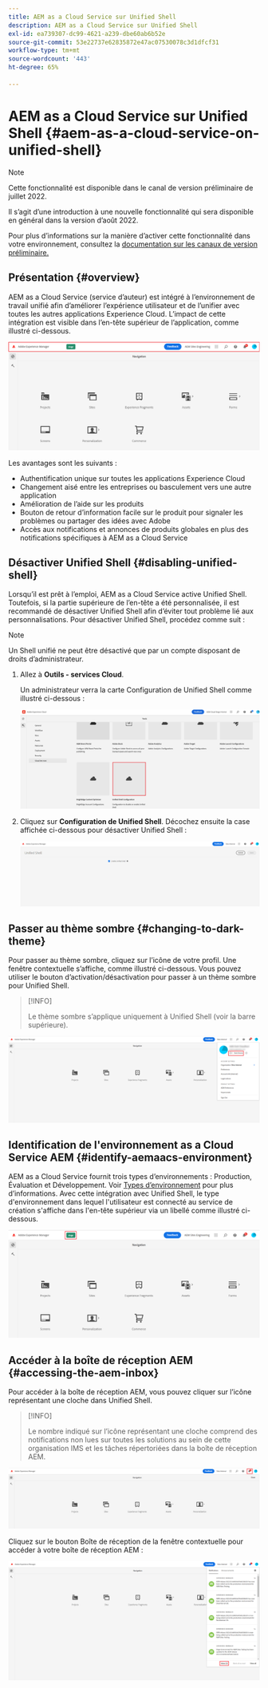 ```yaml
---
title: AEM as a Cloud Service sur Unified Shell
description: AEM as a Cloud Service sur Unified Shell
exl-id: ea739307-dc99-4621-a239-dbe60ab6b52e
source-git-commit: 53e22737e62835872e47ac07530078c3d1dfcf31
workflow-type: tm+mt
source-wordcount: '443'
ht-degree: 65%

---
```


# AEM as a Cloud Service sur Unified Shell {#aem-as-a-cloud-service-on-unified-shell}

>[!NOTE]
>Cette fonctionnalité est disponible dans le canal de version préliminaire de juillet 2022.
>
>Il s’agit d’une introduction à une nouvelle fonctionnalité qui sera disponible en général dans la version d’août 2022.
>
>Pour plus d’informations sur la manière d’activer cette fonctionnalité dans votre environnement, consultez la [documentation sur les canaux de version préliminaire.](/help/release-notes/prerelease.md#enable-prerelease)

## Présentation {#overview}

AEM as a Cloud Service (service d’auteur) est intégré à l’environnement de travail unifié afin d’améliorer l’expérience utilisateur et de l’unifier avec toutes les autres applications Experience Cloud. L’impact de cette intégration est visible dans l’en-tête supérieur de l’application, comme illustré ci-dessous.

![image](/help/overview/assets/unifiedshell_header.png)

Les avantages sont les suivants :

* Authentification unique sur toutes les applications Experience Cloud
* Changement aisé entre les entreprises ou basculement vers une autre application
* Amélioration de l’aide sur les produits
* Bouton de retour d’information facile sur le produit pour signaler les problèmes ou partager des idées avec Adobe
* Accès aux notifications et annonces de produits globales en plus des notifications spécifiques à AEM as a Cloud Service

## Désactiver Unified Shell {#disabling-unified-shell}

Lorsqu’il est prêt à l’emploi, AEM as a Cloud Service active Unified Shell. Toutefois, si la partie supérieure de l’en-tête a été personnalisée, il est recommandé de désactiver Unified Shell afin d’éviter tout problème lié aux personnalisations. Pour désactiver Unified Shell, procédez comme suit :

>[!NOTE]
>Un Shell unifié ne peut être désactivé que par un compte disposant de droits d’administrateur.

1. Allez à **Outils - services Cloud**.

   Un administrateur verra la carte Configuration de Unified Shell comme illustré ci-dessous :

   ![image](/help/overview/assets/unifiedshell2.png)

1. Cliquez sur **Configuration de Unified Shell**. Décochez ensuite la case affichée ci-dessous pour désactiver Unified Shell :

   ![image](/help/overview/assets/unifiedshell3.png)

## Passer au thème sombre {#changing-to-dark-theme}

Pour passer au thème sombre, cliquez sur l’icône de votre profil. Une fenêtre contextuelle s’affiche, comme illustré ci-dessous. Vous pouvez utiliser le bouton d’activation/désactivation pour passer à un thème sombre pour Unified Shell.

>[!INFO]
>
>Le thème sombre s’applique uniquement à Unified Shell (voir la barre supérieure).

![image](/help/overview/assets/unifiedshell4.png)

## Identification de l&#39;environnement as a Cloud Service AEM {#identify-aemaacs-environment}

AEM as a Cloud Service fournit trois types d’environnements : Production, Évaluation et Développement. Voir [Types d’environnement](https://experienceleague.adobe.com/docs/experience-manager-cloud-service/content/implementing/using-cloud-manager/manage-environments.html?lang=en) pour plus d’informations. Avec cette intégration avec Unified Shell, le type d&#39;environnement dans lequel l&#39;utilisateur est connecté au service de création s&#39;affiche dans l&#39;en-tête supérieur via un libellé comme illustré ci-dessous.

![image](/help/overview/assets/unifiedshell_header_label.png)


## Accéder à la boîte de réception AEM {#accessing-the-aem-inbox}

Pour accéder à la boîte de réception AEM, vous pouvez cliquer sur l’icône représentant une cloche dans Unified Shell.

>[!INFO]
>
> Le nombre indiqué sur l’icône représentant une cloche comprend des notifications non lues sur toutes les solutions au sein de cette organisation IMS et les tâches répertoriées dans la boîte de réception AEM.

![image](/help/overview/assets/unifiedshell5.png)

Cliquez sur le bouton Boîte de réception de la fenêtre contextuelle pour accéder à votre boîte de réception AEM :

![image](/help/overview/assets/unifiedshell6.png)

